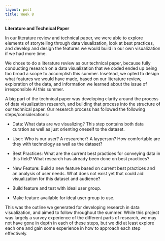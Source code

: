 ```yaml
---
layout: post
title: Week 8
---
```


**Literature and Technical Paper**

In our literature review and technical paper, we were able to explore elements of storytelling through data visualization, look at best practices, and develop and design the features
we would build in our own visualization if we had more time.

We chose to do a literature review as our technical paper, because fully conducting research on a data visualization that we coded ended up being too broad a scope to accomplish this 
summer. Insetead, we opted to design what features we would have made, based on our literature review, exploration of the data, and information we learned about the issue of irresponsible
AI this summer.

A big part of the technical paper was developing clarity around the process of data visualization research, and building that process into the structure of our technical paper. Our research 
process has followed the following steps/considerations:

* Data: What data are we visualizing? This step contains both data curation as well as just orienting oneself to the dataset.

* User: Who is our user? A researcher? A layperson? How comfortable are they with technology as well as the dataset?

* Best Practices: What are the current best practices for conveying data in this field? What research has already been done on best practices?

* New Feature: Build a new feature based on current best practices and an analysis of user needs. What does not exist yet that could aid visualization for this dataset and audience?

* Build feature and test with ideal user group.

* Make feature available for ideal user group to use.

This was the outline we generated for developing research in data visualization, and aimed to follow throughout the summer. While this project was largely a survey experience of the different parts
of research, we may not have gone in depth in each of these steps, but we did at least explore each one and gain some experience in how to approach each step effectively.
